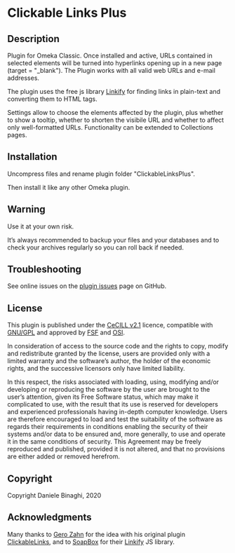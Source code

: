 # Clickable Links Plus

## Description

Plugin for Omeka Classic. Once installed and active, URLs contained in selected elements will be turned into hyperlinks opening up in a new page (target = "_blank"). The Plugin works with all valid web URLs and e-mail addresses.

The plugin uses the free js library <a href="https://github.com/SoapBox/linkifyjs/" target="_blank">Linkify</a> for finding links in plain-text and converting them to HTML <a> tags.

Settings allow to choose the elements affected by the plugin, plus whether to show a tooltip, whether to shorten the visibile URL and whether to affect only well-formatted URLs. Functionality can be extended to Collections pages.

## Installation
Uncompress files and rename plugin folder "ClickableLinksPlus".

Then install it like any other Omeka plugin.

## Warning
Use it at your own risk.

It’s always recommended to backup your files and your databases and to check your archives regularly so you can roll back if needed.

## Troubleshooting
See online issues on the <a href="https://github.com/DBinaghi/plugin-ClickableLinks/issues" target="_blank">plugin issues</a> page on GitHub.

## License
This plugin is published under the <a href="https://www.cecill.info/licences/Licence_CeCILL_V2.1-en.html" target="_blank">CeCILL v2.1</a> licence, compatible with <a href="https://www.gnu.org/licenses/gpl-3.0.html" target="_blank">GNU/GPL</a> and approved by <a href="https://www.fsf.org/" target="_blank">FSF</a> and <a href="http://opensource.org/" target="_blank">OSI</a>.

In consideration of access to the source code and the rights to copy, modify and redistribute granted by the license, users are provided only with a limited warranty and the software’s author, the holder of the economic rights, and the successive licensors only have limited liability.

In this respect, the risks associated with loading, using, modifying and/or developing or reproducing the software by the user are brought to the user’s attention, given its Free Software status, which may make it complicated to use, with the result that its use is reserved for developers and experienced professionals having in-depth computer knowledge. Users are therefore encouraged to load and test the suitability of the software as regards their requirements in conditions enabling the security of their systems and/or data to be ensured and, more generally, to use and operate it in the same conditions of security. This Agreement may be freely reproduced and published, provided it is not altered, and that no provisions are either added or removed herefrom.

## Copyright
Copyright Daniele Binaghi, 2020

## Acknowledgments
Many thanks to <a href="https://github.com/GerZah" target="_blank">Gero Zahn</a> for the idea with his original plugin <a href="https://github.com/GerZah/plugin-ClickableLinks" target="_blank">ClickableLinks</a>, and to <a href="https://soapboxhq.com" target="_blank">SoapBox</a> for their <a href="https://github.com/SoapBox/linkifyjs/" target="_blank">Linkify</a> JS library.
